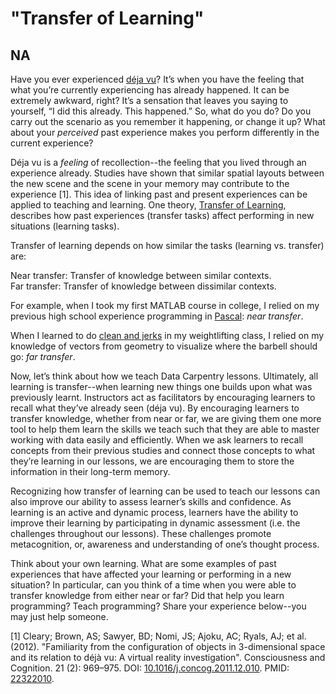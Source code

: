 # "Transfer of Learning"
## NA

Have you ever experienced [déja vu](https://en.wikipedia.org/wiki/D%C3%A9j%C3%A0_vu)? It’s when you have the feeling that what you’re currently experiencing has already happened. It can be extremely awkward, right? It’s a sensation that leaves you saying to yourself, “I did this already. This happened.” So, what do you do? Do you carry out the scenario as you remember it happening, or change it up? What about your *perceived* past experience makes you perform differently in the current experience?

Déja vu is a *feeling* of recollection--the feeling that you lived through an experience already. Studies have shown that similar spatial layouts between the new scene and the scene in your memory may contribute to the experience [1]. This idea of linking past and present experiences can be applied to teaching and learning. One theory, [Transfer of Learning](https://en.wikipedia.org/wiki/Transfer_of_learning), describes how past experiences (transfer tasks) affect performing in new situations (learning tasks). 

Transfer of learning depends on how similar the tasks (learning vs. transfer) are:

Near transfer: Transfer of knowledge between similar contexts.   
Far transfer: Transfer of knowledge between dissimilar contexts.

For example, when I took my first MATLAB course in college, I relied on my previous high school experience programming in [Pascal](https://en.wikipedia.org/wiki/Pascal_(programming_language)): *near transfer*.

When I learned to do [clean and jerks](https://en.wikipedia.org/wiki/Clean_and_jerk) in my weightlifting class, I relied on my knowledge of vectors from geometry to visualize where the barbell should go: *far transfer*.

Now, let’s think about how we teach Data Carpentry lessons. Ultimately, all learning is transfer--when learning new things one builds upon what was previously learnt. Instructors act as facilitators by encouraging learners to recall what they’ve already seen (déja vu). By encouraging learners to transfer knowledge, whether from near or far, we are giving them one more tool to help them learn the skills we teach such that they are able to master working with data easily and efficiently. When we ask learners to recall concepts from their previous studies and connect those concepts to what they’re learning in our lessons, we are encouraging them to store the information in their long-term memory. 

Recognizing how transfer of learning can be used to teach our lessons can also improve our ability to assess learner’s skills and confidence. As learning is an active and dynamic process, learners have the ability to improve their learning by participating in dynamic assessment (i.e. the challenges throughout our lessons). These challenges promote metacognition, or, awareness and understanding of one’s thought process.

Think about your own learning. What are some examples of past experiences that have affected your learning or performing in a new situation? In particular, can you think of a time when you were able to transfer knowledge from either near or far? Did that help you learn programming? Teach programming? Share your experience below--you may just help someone.

[1]  Cleary; Brown, AS; Sawyer, BD; Nomi, JS; Ajoku, AC; Ryals, AJ; et al. (2012). "Familiarity from the configuration of objects in 3-dimensional space and its relation to déjà vu: A virtual reality investigation". Consciousness and Cognition. 21 (2): 969–975. DOI: [10.1016/j.concog.2011.12.010](http://www.sciencedirect.com/science/article/pii/S1053810012000049). PMID: [22322010](https://www.ncbi.nlm.nih.gov/pubmed/22322010). 
